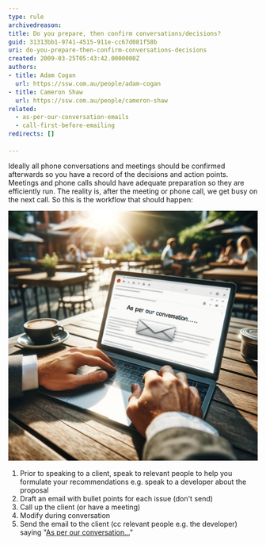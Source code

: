 ```yaml
---
type: rule
archivedreason: 
title: Do you prepare, then confirm conversations/decisions?
guid: 31313bb1-9741-4515-911e-cc67d081f58b
uri: do-you-prepare-then-confirm-conversations-decisions
created: 2009-03-25T05:43:42.0000000Z
authors:
- title: Adam Cogan
  url: https://ssw.com.au/people/adam-cogan
- title: Cameron Shaw
  url: https://ssw.com.au/people/cameron-shaw
related:
  - as-per-our-conversation-emails
  - call-first-before-emailing
redirects: []

---
```


Ideally all phone conversations and meetings should be confirmed afterwards so you have a record of the decisions and action points. Meetings and phone calls should have adequate preparation so they are efficiently run. The reality is, after the meeting or phone call, we get busy on the next call. So this is the workflow that should happen:

<!--endintro-->

![Figure: Confirm decisions and action points throught an "as per our conversation" email](as_per_our_conversation.jpg)

1. Prior to speaking to a client, speak to relevant people to help you formulate your recommendations e.g. speak to a developer about the proposal
2. Draft an email with bullet points for each issue (don't send)
3. Call up the client (or have a meeting)
4. Modify during conversation
5. Send the email to the client (cc relevant people e.g. the developer) saying "[As per our conversation...](/do-you-send-as-per-our-conversation-emails)"
